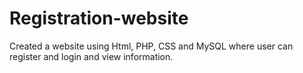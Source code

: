 # Registration-website
Created a website using Html, PHP, CSS and MySQL where user can register and login and view information.
